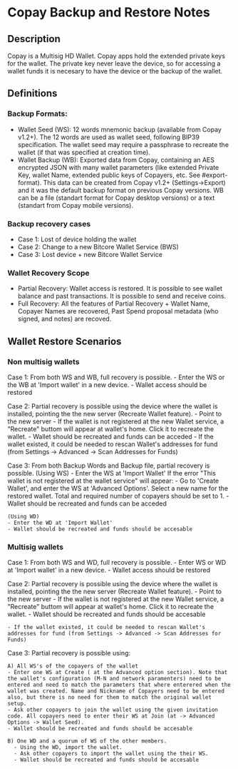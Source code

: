 

# Copay Backup and Restore Notes

## Description

Copay is a Multisig HD Wallet. Copay apps hold the extended private keys for the wallet. The private key never leave the device, so for accessing a wallet funds it is necesary to have the device or the backup of the wallet. 

## Definitions

### Backup Formats:
 * Wallet Seed (WS): 12 words mnemonic backup (available from Copay v1.2+). The 12 words are used as wallet seed, following BIP39 specification. The wallet seed may require a passphrase to recreate the wallet (if that was specified at creation time).
 * Wallet Backup (WB): Exported data from Copay, containing an AES encrypted JSON with many wallet parameters (like extended Private Key, wallet Name, extended public keys of Copayers, etc. See #export-format). This data can be created from Copay v1.2+ (Settings->Export) and it was the default backup format on previous Copay versions. WB can be a file (standart format for Copay desktop versions) or a text (standart from Copay mobile versions).

### Backup recovery cases
 * Case 1: Lost of device holding the wallet
 * Case 2: Change to a new Bitcore Wallet Service (BWS)
 * Case 3: Lost device + new Bitcore Wallet Service

### Wallet Recovery Scope
 * Partial Recovery: Wallet access is restored. It is possible to see wallet balance and past transactions. It is possible to send and receive coins.
 * Full Recovery: All the features of Partial Recovery + Wallet Name, Copayer Names are recovered, Past Spend proposal metadata (who signed, and notes) are recoved.
      
## Wallet Restore Scenarios

### Non multisig wallets

  Case 1: From both WS and WB, full recovery is possible.
    - Enter the WS or the WB at 'Import wallet' in a new device.
    - Wallet access should be restored
    
  Case 2: Partial recovery is possible using the device where the wallet is installed, pointing the the new server (Recreate Wallet feature).
    - Point to the new server
    - If the wallet is not registered at the new Wallet service, a "Recreate" buttom will appear at wallet's home. Click it to recreate the wallet.
    - Wallet should be recreated and funds can be acceded
    - If the wallet existed, it could be needed to rescan Wallet's addresses for fund (from Settings -> Advanced -> Scan Addresses for Funds)
    
  Case 3: From both Backup Words and Backup file, partial recovery is possible.
    (Using WS)
    - Enter the WS at 'Import Wallet'
      If the error "This wallet is not registered at the wallet service" will appear:
      - Go to 'Create Wallet', and enter the WS at 'Advanced Options'. Select a new name for the restored wallet. Total and required number of copayers should be set to 1.
      - Wallet should be recreated and funds can be acceded
      
    (Using WD)
    - Enter the WD at 'Import Wallet'
    - Wallet should be recreated and funds should be accesable 
 

### Multisig wallets

  Case 1: From both WS and WD, full recovery is possible.
    - Enter WS or WD at 'Import wallet' in a new device.
    - Wallet access should be restored
   
  Case 2: Partial recovery is possible using the device where the wallet is installed, pointing the the new server (Recreate Wallet feature).
    - Point to the new server
    - If the wallet is not registered at the new Wallet service, a "Recreate" buttom will appear at wallet's home. Click it to recreate the wallet.
    - Wallet should be recreated and funds should be accesable 
    
    - If the wallet existed, it could be needed to rescan Wallet's addresses for fund (from Settings -> Advanced -> Scan Addresses for Funds)
    
  Case 3: Partial recovery is possible using:

    A) All WS's of the copayers of the wallet 
    - Enter one WS at Create ( at the Advanced option section). Note that the wallet's configuration (M-N and network paramenters) need to be entered and need to match the parameters that where enterered when the wallet was created. Name and Nickname of Copayers need to be entered also, but there is no need for them to match the original wallet setup.
    - Ask other copayers to join the wallet using the given invitation code. All copayers need to enter their WS at Join (at -> Advanced Options -> Wallet Seed).
    - Wallet should be recreated and funds should be accesable 
    
    B) One WD and a quorum of WS of the other members.
      - Using the WD, import the wallet.
      - Ask other copayers to import the wallet using the their WS.
      - Wallet should be recreated and funds should be accesable 
